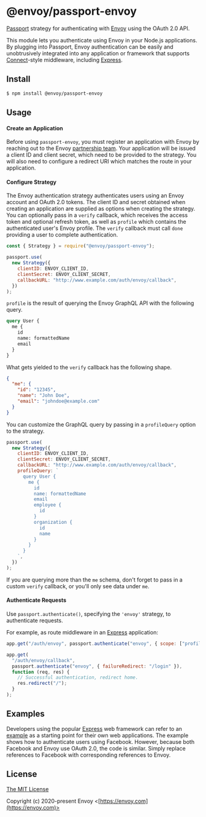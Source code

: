 # @envoy/passport-envoy

[Passport](http://passportjs.org/) strategy for authenticating with
[Envoy](https://envoy.com/) using the OAuth 2.0 API.

This module lets you authenticate using Envoy in your Node.js applications. By plugging
into Passport, Envoy authentication can be easily and unobtrusively integrated into any
application or framework that supports [Connect](http://www.senchalabs.org/connect/)-style
middleware, including [Express](http://expressjs.com/).

## Install

```bash
$ npm install @envoy/passport-envoy
```

## Usage

#### Create an Application

Before using `passport-envoy`, you must register an application with Envoy by reaching out
to the Envoy [partnership team](mailto:partners@envoy.com). Your application will be
issued a client ID and client secret, which need to be provided to the strategy. You will
also need to configure a redirect URI which matches the route in your application.

#### Configure Strategy

The Envoy authentication strategy authenticates users using an Envoy account and OAuth 2.0
tokens. The client ID and secret obtained when creating an application are supplied as
options when creating the strategy. You can optionally pass in a `verify` callback, which
receives the access token and optional refresh token, as well as `profile` which contains
the authenticated user's Envoy profile. The `verify` callback must call `done` providing a
user to complete authentication.

```javascript
const { Strategy } = require("@envoy/passport-envoy");

passport.use(
  new Strategy({
    clientID: ENVOY_CLIENT_ID,
    clientSecret: ENVOY_CLIENT_SECRET,
    callbackURL: "http://www.example.com/auth/envoy/callback",
  })
);
```

`profile` is the result of querying the Envoy GraphQL API with the following query.

```graphql
query User {
  me {
    id
    name: formattedName
    email
  }
}
```

What gets yielded to the `verify` callback has the following shape.

```json
{
  "me": {
    "id": "12345",
    "name": "John Doe",
    "email": "johndoe@example.com"
  }
}
```

You can customize the GraphQL query by passing in a `profileQuery` option to the strategy.

```javascript
passport.use(
  new Strategy({
    clientID: ENVOY_CLIENT_ID,
    clientSecret: ENVOY_CLIENT_SECRET,
    callbackURL: "http://www.example.com/auth/envoy/callback",
    profileQuery: `
      query User {
        me {
          id
          name: formattedName
          email
          employee {
            id
          }
          organization {
            id
            name
          }
        }
      }
    `,
  })
);
```

If you are querying more than the `me` schema, don't forget to pass in a custom `verify`
callback, or you'll only see data under `me`.

#### Authenticate Requests

Use `passport.authenticate()`, specifying the `'envoy'` strategy, to authenticate requests.

For example, as route middleware in an [Express](http://expressjs.com/) application:

```javascript
app.get("/auth/envoy", passport.authenticate("envoy", { scope: ["profile"] }));

app.get(
  "/auth/envoy/callback",
  passport.authenticate("envoy", { failureRedirect: "/login" }),
  function (req, res) {
    // Successful authentication, redirect home.
    res.redirect("/");
  }
);
```

## Examples

Developers using the popular [Express](http://expressjs.com/) web framework can refer to
an [example](https://github.com/passport/express-4.x-facebook-example) as a starting point
for their own web applications. The example shows how to authenticate users using
Facebook. However, because both Facebook and Envoy use OAuth 2.0, the code is similar.
Simply replace references to Facebook with corresponding references to Envoy.

## License

[The MIT License](http://opensource.org/licenses/MIT)

Copyright (c) 2020-present Envoy <[https://envoy.com](https://envoy.com)>
